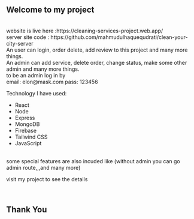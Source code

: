 ## Welcome to my project

<br/>
website is live here :https://cleaning-services-project.web.app/
<br/>
server site code : https://github.com/mahmudulhaquequdrati/clean-your-city-server
<br/>
An user can login, order delete, add review to this project and many more things.
<br/>
An admin can add service, delete order, change status, make some other admin and many more things.
<br/>
to be an admin log in by <br/>
email: elon@mask.com
pass: 123456

Technology I have used:
<br/>

- React
- Node
- Express
- MongoDB
- Firebase
- Tailwind CSS
- JavaScript

<br/>
some special features are also incuded like (without admin you can go admin route,,,and many more)

visit my project to see the details

<br/>

## Thank You
